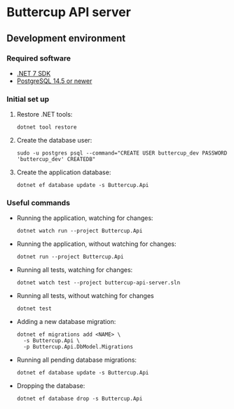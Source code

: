 # Buttercup API server

## Development environment

### Required software

- [.NET 7 SDK](https://dotnet.microsoft.com/download/dotnet/7.0)
- [PostgreSQL 14.5 or newer](https://www.postgresql.org/download/)

### Initial set up

1.  Restore .NET tools:

        dotnet tool restore

2.  Create the database user:

        sudo -u postgres psql --command="CREATE USER buttercup_dev PASSWORD 'buttercup_dev' CREATEDB"

3.  Create the application database:

        dotnet ef database update -s Buttercup.Api

### Useful commands

- Running the application, watching for changes:

      dotnet watch run --project Buttercup.Api

- Running the application, without watching for changes:

      dotnet run --project Buttercup.Api

- Running all tests, watching for changes:

      dotnet watch test --project buttercup-api-server.sln

- Running all tests, without watching for changes

      dotnet test

- Adding a new database migration:

      dotnet ef migrations add <NAME> \
        -s Buttercup.Api \
        -p Buttercup.Api.DbModel.Migrations

- Running all pending database migrations:

      dotnet ef database update -s Buttercup.Api

- Dropping the database:

      dotnet ef database drop -s Buttercup.Api
